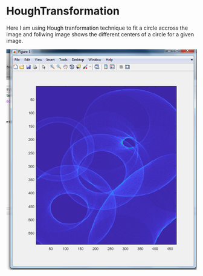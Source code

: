 # HoughTransformation
Here I am using Hough tranformation technique to fit a circle accross the image and follwing image shows the different centers of a circle for a given image.

![image](https://github.com/sai-kopparthi/HoughTransformation/blob/master/image.png)
